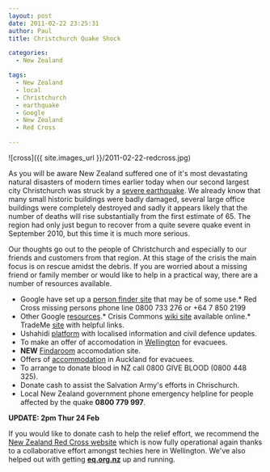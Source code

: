 ```yaml
---
layout: post
date: 2011-02-22 23:25:31
author: Paul
title: Christchurch Quake Shock

categories:
  - New Zealand

tags:
  - New Zealand
  - local
  - Christchurch
  - earthquake
  - Google
  - New Zealand
  - Red Cross

---
```


![cross]({{ site.images_url }}/2011-02-22-redcross.jpg)

As you will be aware New Zealand suffered one of it's most devastating natural disasters of modern times earlier today when our second largest city Christchurch was struck by a [severe earthquake](http://www.youtube.com/user/TVNewZealand#p/a/u/2/KetOf15Q3lc). We already know that many small historic buildings were badly damaged, several large office buildings were completely destroyed and sadly it appears likely that the number of deaths will rise substantially from the first estimate of 65. The region had only just begun to recover from a quite severe quake event in September 2010, but this time it is much more serious.

Our thoughts go out to the people of Christchurch and especially to our friends and customers from that region. At this stage of the crisis the main focus is on rescue amidst the debris. If you are worried about a missing friend or family member or would like to help in a practical way, there are a number of resources available.

*   Google have set up a [person finder site](http://christchurch-2011.person-finder.appspot.com/) that may be of some use.*   Red Cross missing persons phone line 0800 733 276 or +64 7 850 2199
*   Other Google [resources](http://www.google.com/crisisresponse/christchurch_earthquake.html).*   Crisis Commons [wiki site](http://wiki.crisiscommons.org/wiki/CrisisCampNZ) available online.*   TradeMe [site](http://www.trademe.co.nz/christchurch-earthquake-support) with helpful links.
*   Ushahidi [platform](http://eq.org.nz/) with localised information and civil defence updates.
*   To make an offer of accomodation in [Wellington](http://archived.link/http://www.wellington.govt.nz/news/display-item.php?id=4334) for evacuees.
*   **NEW** [Findaroom](http://findaroom.org.nz/) accomodation site.
*   Offers of [accommodation](http://archived.link/http://www.aucklandnz.com/index.php/content_B/?L1=36&L2=27&L3=&id=6160) in Auckland for evacuees.
*   To arrange to donate blood in NZ call 0800 GIVE BLOOD (0800 448 325).
*   Donate cash to assist the Salvation Army's efforts in Chrischurch.
*   Local New Zealand government phone emergency helpline for people affected by the quake **0800 779 997**.

**UPDATE: 2pm Thur 24 Feb**

If you would like to donate cash to help the relief effort, we recommend the [New Zealand Red Cross website](http://www.redcross.org.nz/) which is now fully operational again thanks to a collaborative effort amongst techies here in Wellington. We've also helped out with getting [**eq.org.nz**](http://eq.org.nz/) up and running.
